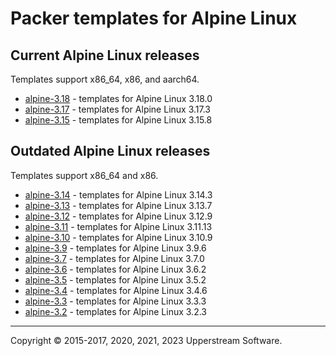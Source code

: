 # Packer templates for Alpine Linux

## Current Alpine Linux releases

Templates support x86_64, x86, and aarch64.

* [alpine-3.18](alpine-3.18/README.md) - templates for Alpine Linux 3.18.0
* [alpine-3.17](alpine-3.17/README.md) - templates for Alpine Linux 3.17.3
* [alpine-3.15](alpine-3.15/README.md) - templates for Alpine Linux 3.15.8

## Outdated Alpine Linux releases

Templates support x86_64 and x86.

* [alpine-3.14](alpine-3.14/README.md) - templates for Alpine Linux 3.14.3
* [alpine-3.13](alpine-3.13/README.md) - templates for Alpine Linux 3.13.7
* [alpine-3.12](alpine-3.12/README.md) - templates for Alpine Linux 3.12.9
* [alpine-3.11](alpine-3.11/README.md) - templates for Alpine Linux 3.11.13
* [alpine-3.10](alpine-3.10/README.md) - templates for Alpine Linux 3.10.9
* [alpine-3.9](alpine-3.9/README.md) - templates for Alpine Linux 3.9.6
* [alpine-3.7](alpine-3.7/README.md) - templates for Alpine Linux 3.7.0
* [alpine-3.6](alpine-3.6/README.md) - templates for Alpine Linux 3.6.2
* [alpine-3.5](alpine-3.5/README.md) - templates for Alpine Linux 3.5.2
* [alpine-3.4](alpine-3.4/README.md) - templates for Alpine Linux 3.4.6
* [alpine-3.3](alpine-3.3/README.md) - templates for Alpine Linux 3.3.3
* [alpine-3.2](alpine-3.2/README.md) - templates for Alpine Linux 3.2.3

- - -

Copyright &copy; 2015-2017, 2020, 2021, 2023 Upperstream Software.
